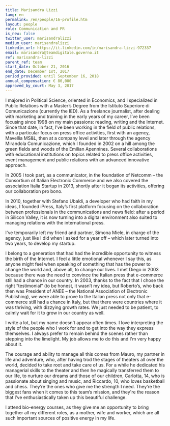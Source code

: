 ```yaml
---
title: Marisandra Lizzi
lang: en
permalink: /en/people/16-profile.htm
layout: people
role: Communication and PR
is_new: false
twitter_user: marisandralizzi
medium_user: marisandralizzi
linkedin_url: https://it.linkedin.com/in/marisandra-lizzi-972337
email: marisandra@teamdigitale.governo.it
ref: marisandra-lizzi
parent_ref: team
start_date: October 21, 2016
end_date: December 1st, 2017
period_provided: until September 16, 2018
annual_compensation: € 80,000
approved_by_court: May 3, 2017
---
```

I majored in Political Science, oriented in Economics, and I specialized in Public Relations with a Master’s Degree from the Istituto Superiore di Comunicazione (currently the IED). As a freelance journalist, after dealing with marketing and training in the early years of my career, I’ve been focusing since 1998 on my main passions: reading, writing and the Internet. Since that date, in fact, I’ve been working in the field of public relations, with a particular focus on press office activities, first with an agency, Mavellia MS&L, then at a company level and later through the agency Mirandola Comunicazione, which I founded in 2002 on a hill among the green fields and woods of the Emilian Apennines. Several collaborations with educational institutions on topics related to press office activities, event management and public relations with an advanced innovative approach.

In 2005 I took part, as a communicator, in the foundation of Netcomm – the Consortium of Italian Electronic Commerce and we also covered  the association Italia Startup in 2013, shortly after it began its activities, offering our collaboration pro bono.

In 2010, together with Stefano Ubaldi, a developer who had faith in my ideas, I founded iPress, Italy’s first platform focusing on the collaboration between professionals in the communications and news field: after a period in Silicon Valley, it is now turning into a digital environment also suited to managing relations with the international press.

I've temporarily left my friend and partner, Simona Miele, in charge of the agency, just like I did when I asked for a year off – which later turned into two years, to develop my startup.

I belong to a generation that had had the incredible opportunity to witness the birth of the Internet. I feel a little emotional whenever I say this, as anyone might feel when speaking of something that has the power to change the world and, above all, to change our lives. I met Diego in 2003 because there was the need to convince the Italian press that e-commerce still had a chance in our country. In 2003, thanks to the fact that I chose the right “testimonial” (to be honest, it wasn’t my idea, but Roberto’s, who back then was President of ANEE – the National Association of Electronic Publishing), we were able to prove to the Italian press not only that e-commerce still had a chance in Italy, but that there were countries where it was thriving, with dizzying growth rates. We just needed to be patient, to calmly wait for it to grow in our country  as well.

I write a lot, but my name doesn't appear often times. I love interpreting the style of the people who I work for and to get into the way they express themselves. I always prefer to remain behind the scenes rather than stepping into the limelight. My job allows me to do this and I'm very happy about it.

The courage and ability to manage all this comes from Mauro, my partner in life and adventure, who, after having trod the stages of theaters all over the world, decided to take root and take care of us. For a while he dedicated his managerial skills to the theater and then he magically transferred them to our life, to nurture our dreams and those of our children, Carlotta, 14, who is passionate about singing and music, and Riccardo, 10, who loves basketball and chess. They’re the ones who give me the strength I need. They’re the biggest fans when it comes to this team’s mission, and they're the reason that I’ve enthusiastically taken up this beautiful challenge.

I attend bio-energy courses, as they give me an opportunity to bring together all my different roles, as a mother, wife and worker, which are all such important sources of positive energy in my life.

